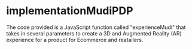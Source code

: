 # implementationMudiPDP
The code provided is a JavaScript function called "experienceMudi" that takes in several parameters to create a 3D and Augmented Reality (AR) experience for a product for Ecommerce and reatailers.
